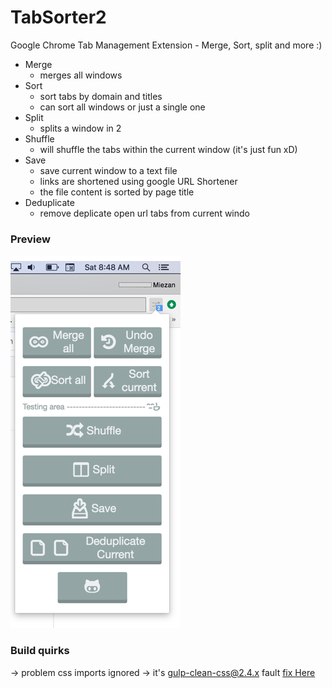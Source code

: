 # TabSorter2
Google Chrome Tab Management Extension - Merge, Sort, split and more :)

- Merge
   - merges all windows
- Sort
   - sort tabs by domain and titles
   - can sort all windows or just a single one
- Split
   - splits a window in 2
- Shuffle
   - will shuffle the tabs within the current window  (it's just fun xD)
- Save 
   - save current window to a text file
   - links are shortened using google URL Shortener 
   - the file content is sorted by page title
- Deduplicate
  - remove deplicate open url tabs from current windo

### Preview 

![Alt text](/tabSorter2.png?raw=true "Optional Title")

### Build quirks
 -> problem css imports ignored
   -> it's gulp-clean-css@2.4.x fault [fix Here](https://github.com/opensensorhub/osh-js/issues/36)
